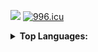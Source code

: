 ![](https://komarev.com/ghpvc/?username=TheRedstoneRadiant)
[![996.icu](https://img.shields.io/badge/link-996.icu-red.svg)](https://996.icu)

<details>
  <summary><strong>Top Languages:</strong></summary>
  <img src="https://github-readme-stats.vercel.app/api/top-langs?username=TheRedstoneRadiant&bg_color=f7f7f7&text_color=000&hide_border=true&count_private=true&layout=compact&hide_title=true" alt="Top Languages" width="45%">
</details>

